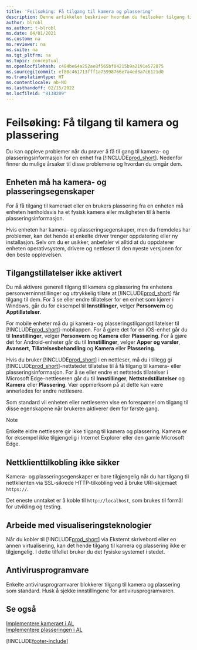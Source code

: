 ```yaml
---
title: 'Feilsøking: Få tilgang til kamera og plassering'
description: Denne artikkelen beskriver hvordan du feilsøker tilgang til kamera- og plasseringsinformasjon i Business Central.
author: blrobl
ms.author: t-blrobl
ms.date: 04/01/2021
ms.custom: na
ms.reviewer: na
ms.suite: na
ms.tgt_pltfrm: na
ms.topic: conceptual
ms.openlocfilehash: c484be64a252ae8f565bf04215b9a2191e572875
ms.sourcegitcommit: ef80c461713fff1a75998766e7a4ed3a7c6121d0
ms.translationtype: HT
ms.contentlocale: nb-NO
ms.lasthandoff: 02/15/2022
ms.locfileid: "8138209"
---
```

# <a name="troubleshooting-accessing-camera-and-location"></a>Feilsøking: Få tilgang til kamera og plassering

Du kan oppleve problemer når du prøver å få til gang til kamera- og plasseringsinformasjon for en enhet fra [!INCLUDE[prod_short](includes/prod_short.md)]. Nedenfor finner du mulige årsaker til disse problemene og hvordan du omgår dem.

## <a name="device-must-have-camera-and-location-capabilities"></a>Enheten må ha kamera- og plasseringsegenskaper

For å få tilgang til kameraet eller en brukers plassering fra en enheten må enheten henholdsvis ha et fysisk kamera eller muligheten til å hente plasseringsinformasjon.

Hvis enheten har kamera- og plasseringsegenskaper, men du fremdeles har problemer, kan det hende at enkelte driver trenger oppdatering eller ny installasjon. Selv om du er usikker, anbefaler vi alltid at du oppdaterer enheten operativsystem, drivere og nettleser til den nyeste versjonen for den beste opplevelsen.

## <a name="access-permissions-not-enabled"></a>Tilgangstillatelser ikke aktivert

Du må aktivere generell tilgang til kamera og plassering fra enhetens personverninnstillinger og uttrykkelig tillate at [!INCLUDE[prod_short](includes/prod_short.md)] får tilgang til dem. For å se eller endre tillatelser for en enhet som kjører i Windows, går du for eksempel til **Innstillinger**, velger **Personvern** og **Apptillatelser**. 

For mobile enheter må du gi kamera- og plasseringstilgangstillatelser til [!INCLUDE[prod_short](includes/prod_short.md)]-mobilappen. For å gjøre det for en iOS-enhet går du til **Innstillinger**, velger **Personvern** og **Kamera** eller **Plassering**. For å gjøre det for Android-enheter går du til **Innstillinger**, velger **Apper og varsler**, **Avansert**, **Tillatelsesbehandling** og **Kamera** eller **Plassering**.

Hvis du bruker [!INCLUDE[prod_short](includes/prod_short.md)] i en nettleser, må du i tillegg gi [!INCLUDE[prod_short](includes/prod_short.md)]-nettstedet tillatelse til å få tilgang til kamera- eller plasseringsinformasjon. For å se eller endre et nettsteds tillatelser i Microsoft Edge-nettleseren går du til **Innstillinger**, **Nettstedstillatelser** og **Kamera** eller **Plassering**. Vær oppmerksom på at dette kan være annerledes for andre nettlesere.

Som standard vil enheten eller nettleseren vise en forespørsel om tilgang til disse egenskapene når brukeren aktiverer dem for første gang.

> [!NOTE]  
> Enkelte eldre nettlesere gir ikke tilgang til kamera og plassering. Kamera er for eksempel ikke tilgjengelig i Internet Explorer eller den gamle Microsoft Edge.

## <a name="web-client-connection-not-secure"></a>Nettklienttilkobling ikke sikker

Kamera- og plasseringsegenskaper er bare tilgjengelig når du har tilgang til nettklienten via SSL-sikrede HTTP-tilkobling ved å bruke URI-skjemaet `https://`. 

Det eneste unntaket er å koble til `http://localhost`, som brukes til formål for utvikling og testing.


## <a name="working-with-virtualization-technologies"></a>Arbeide med visualiseringsteknologier

Når du kobler til [!INCLUDE[prod_short](includes/prod_short.md)] via Eksternt skrivebord eller en annen virtualisering, kan det hende tilgang til kamera og plassering ikke er tilgjengelig. I dette tilfellet bruker du det fysiske systemet i stedet.

## <a name="antivirus-software"></a>Antivirusprogramvare
Enkelte antivirusprogramvarer blokkerer tilgang til kamera og plassering som standard. Husk å sjekke innstillingene for antivirusprogramvaren.

## <a name="see-also"></a>Se også
[Implementere kameraet i AL](/dynamics365/business-central/dev-itpro/developer/devenv-implement-camera-al)  
[Implementere plasseringen i AL](/dynamics365/business-central/dev-itpro/developer/devenv-implement-location-al)


[!INCLUDE[footer-include](includes/footer-banner.md)]